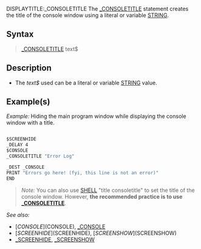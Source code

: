 DISPLAYTITLE:_CONSOLETITLE
The [_CONSOLETITLE](_CONSOLETITLE) statement creates the title of the console window using a literal or variable [STRING](STRING).


## Syntax

>  [_CONSOLETITLE](_CONSOLETITLE) text$


## Description

* The *text$* used can be a literal or variable [STRING](STRING) value.


## Example(s)

*Example:* Hiding the main program window while displaying the console window with a title.

```vb

$SCREENHIDE
_DELAY 4
$CONSOLE
_CONSOLETITLE "Error Log"

_DEST _CONSOLE
PRINT "Errors go here! (fyi, this line is not an error)"
END

```

> *Note:* You can also use [SHELL](SHELL) "title consoletitle" to set the title of the console window. However, **the recommended practice is to use [_CONSOLETITLE](_CONSOLETITLE)**.


*See also:*
* [$CONSOLE]($CONSOLE), [_CONSOLE](_CONSOLE)
* [$SCREENHIDE]($SCREENHIDE), [$SCREENSHOW]($SCREENSHOW)
* [_SCREENHIDE](_SCREENHIDE), [_SCREENSHOW](_SCREENSHOW)




